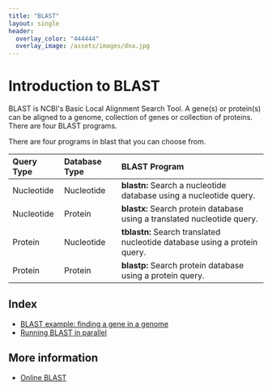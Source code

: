 ```yaml
---
title: "BLAST"
layout: single
header:
  overlay_color: "444444"
  overlay_image: /assets/images/dna.jpg
---
```


# Introduction to BLAST

BLAST is NCBI's Basic Local Alignment Search Tool.  A gene(s) or protein(s) can be aligned to a genome, collection of genes or collection of proteins. There are four BLAST programs.

There are four programs in blast that you can choose from.

|Query Type	|Database Type	|BLAST Program|
|:------------- |:-------------|:-----|
|Nucleotide	|Nucleotide	|**blastn:** Search a nucleotide database using a nucleotide query.|
|Nucleotide |Protein	|**blastx:** Search protein database using a translated nucleotide query.|
|Protein	|Nucleotide	|**tblastn:** Search translated nucleotide database using a protein query.|
|Protein | Protein	|**blastp:** Search protein database using a protein query.|

## Index

* [BLAST example: finding a gene in a genome](/bioinformatics-workbook/dataAnalysis/blast/blastExample.md)
* [Running BLAST in parallel](/bioinformatics-workbook/dataAnalysis/blast/running-blast-jobs-in-parallel.md)



## More information

* [Online BLAST](https://blast.ncbi.nlm.nih.gov/Blast.cgi)
